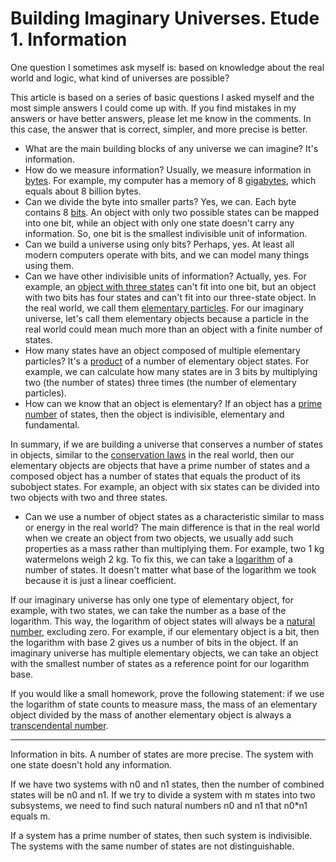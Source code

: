 # Building Imaginary Universes. Etude 1. Information

One question I sometimes ask myself is: based on knowledge about the real world and logic, what kind of universes are possible?

This article is based on a series of basic questions I asked myself and the most simple answers I could come up with. If you find mistakes in my answers or have better answers, please let me know in the comments. In this case, the answer that is correct, simpler, and more precise is better.

- What are the main building blocks of any universe we can imagine? It's information. 
- How do we measure information? Usually, we measure information in [bytes](https://en.wikipedia.org/wiki/Byte). For example, my computer has a memory of 8 [gigabytes](https://en.wikipedia.org/wiki/Gigabyte), which equals about 8 billion bytes.
- Can we divide the byte into smaller parts? Yes, we can. Each byte contains 8 [bits](https://en.wikipedia.org/wiki/Bit).
An object with only two possible states can be mapped into one bit, while an object with only one state doesn't carry any information. So, one bit is the smallest indivisible unit of information.
- Can we build a universe using only bits? Perhaps, yes. At least all modern computers operate with bits, and we can model many things using them.
- Can we have other indivisible units of information? Actually, yes. For example, an [object with three states](https://en.wikipedia.org/wiki/Ternary_numeral_system) can't fit into one bit, but an object with two bits has four states and can't fit into our three-state object. In the real world, we call them [elementary particles](https://en.wikipedia.org/wiki/Elementary_particle). For our imaginary universe, let's call them elementary objects because a particle in the real world could mean much more than an object with a finite number of states.
- How many states have an object composed of multiple elementary particles? It's a [product](https://en.wikipedia.org/wiki/Product_(mathematics)) of a number of elementary object states. For example, we can calculate how many states are in 3 bits by multiplying two (the number of states) three times (the number of elementary particles).
- How can we know that an object is elementary? If an object has a [prime number](https://en.wikipedia.org/wiki/Prime_number) of states, then the object is indivisible, elementary and fundamental.

In summary, if we are building a universe that conserves a number of states in objects, similar to the [conservation laws](https://en.wikipedia.org/wiki/Conservation_law) in the real world, then our elementary objects are objects that have a prime number of states and a composed object has a number of states that equals the product of its subobject states. For example, an object with six states can be divided into two objects with two and three states.

- Can we use a number of object states as a characteristic similar to mass or energy in the real world? The main difference is that in the real world when we create an object from two objects, we usually add such properties as a mass rather than multiplying them. For example, two 1 kg watermelons weigh 2 kg. To fix this, we can take a [logarithm](https://en.wikipedia.org/wiki/Logarithm) of a number of states. It doesn't matter what base of the logarithm we took because it is just a linear coefficient.

If our imaginary universe has only one type of elementary object, for example, with two states, we can take the number as a base of the logarithm. This way, the logarithm of object states will always be a [natural number](https://en.wikipedia.org/wiki/Natural_number), excluding zero. For example, if our elementary object is a bit, then the logarithm with base 2 gives us a number of bits in the object. If an imaginary universe has multiple elementary objects, we can take an object with the smallest number of states as a reference point for our logarithm base.  

If you would like a small homework, prove the following statement: if we use the logarithm of state counts to measure mass, the mass of an elementary object divided by the mass of another elementary object is always a [transcendental number](https://en.wikipedia.org/wiki/Transcendental_number).



---

Information in bits. A number of states are more precise. The system with one state doesn't hold any information. 

If we have two systems with n0 and n1 states, then the number of combined states will be n0 and n1. If we try to divide a system with m states into two subsystems, we need to find such natural numbers n0 and n1 that n0*n1 equals m. 

If a system has a prime number of states, then such system is indivisible. The systems with the same number of states are not distinguishable.



